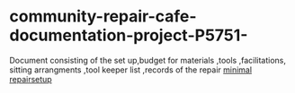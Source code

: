 # community-repair-cafe-documentation-project-P5751-
Document consisting of the set up,budget for materials ,tools ,facilitations, sitting arrangments ,tool keeper list ,records of the repair
[minimal repairsetup](https://github.com/ASKnet-Open-Training/Minimal-Repair-Setup/issues/15)
